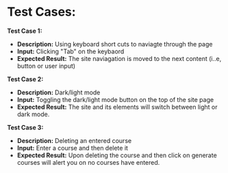 # Test Cases:

**Test Case 1:** 
- **Description:** Using keyboard short cuts to naviagte through the page
- **Input:** Clicking "Tab" on the keybaord
- **Expected Result:** The site naviagation is moved to the next content (i..e, button or user input)

**Test Case 2:** 
- **Description:** Dark/light mode
- **Input:** Toggling the dark/light mode button on the top of the site page
- **Expected Result:** The site and its elements will switch between light or dark mode.

**Test Case 3:** 
- **Description:** Deleting an entered course
- **Input:** Enter a course and then delete it
- **Expected Result:** Upon deleting the course and then click on generate courses will alert you on no courses have 
                        entered.